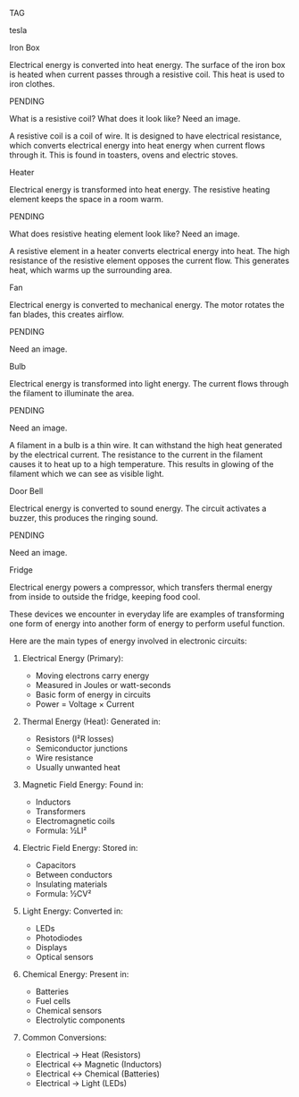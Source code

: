TAG

tesla

Iron Box

Electrical energy is converted into heat energy. The surface of the iron box is heated when current passes through a resistive coil. This heat is used to iron clothes.

PENDING

What is a resistive coil? What does it look like? Need an image.

A resistive coil is a coil of wire. It is designed to have electrical resistance, which converts electrical energy into heat energy when current flows through it. This is found in toasters, ovens and electric stoves.

Heater

Electrical energy is transformed into heat energy. The resistive heating element keeps the space in a room warm.

PENDING

What does resistive heating element look like? Need an image.

A resistive element in a heater converts electrical energy into heat. The high resistance of the resistive element opposes the current flow. This generates heat, which warms up the surrounding area.

Fan

Electrical energy is converted to mechanical energy. The motor rotates the fan blades, this creates airflow.

PENDING

Need an image.

Bulb

Electrical energy is transformed into light energy. The current flows through the filament to illuminate the area.

PENDING

Need an image.

A filament in a bulb is a thin wire. It can withstand the high heat generated by the electrical current. The resistance to the current in the filament causes it to heat up to a high temperature. This results in glowing of the filament which we can see as visible light.

Door Bell

Electrical energy is converted to sound energy. The circuit activates a buzzer, this produces the ringing sound.

PENDING

Need an image.

Fridge

Electrical energy powers a compressor, which transfers thermal energy from inside to outside the fridge, keeping food cool.

These devices we encounter in everyday life are examples of transforming one form of energy into another form of energy to perform useful function.



Here are the main types of energy involved in electronic circuits:

1. Electrical Energy (Primary):
   - Moving electrons carry energy
   - Measured in Joules or watt-seconds
   - Basic form of energy in circuits
   - Power = Voltage × Current

2. Thermal Energy (Heat):
   Generated in:
   - Resistors (I²R losses)
   - Semiconductor junctions
   - Wire resistance
   - Usually unwanted heat

3. Magnetic Field Energy:
   Found in:
   - Inductors
   - Transformers
   - Electromagnetic coils
   - Formula: ½LI²

4. Electric Field Energy:
   Stored in:
   - Capacitors
   - Between conductors
   - Insulating materials
   - Formula: ½CV²

5. Light Energy:
   Converted in:
   - LEDs
   - Photodiodes
   - Displays
   - Optical sensors

6. Chemical Energy:
   Present in:
   - Batteries
   - Fuel cells
   - Chemical sensors
   - Electrolytic components

7. Common Conversions:
   - Electrical → Heat (Resistors)
   - Electrical ↔ Magnetic (Inductors)
   - Electrical ↔ Chemical (Batteries)
   - Electrical → Light (LEDs)

